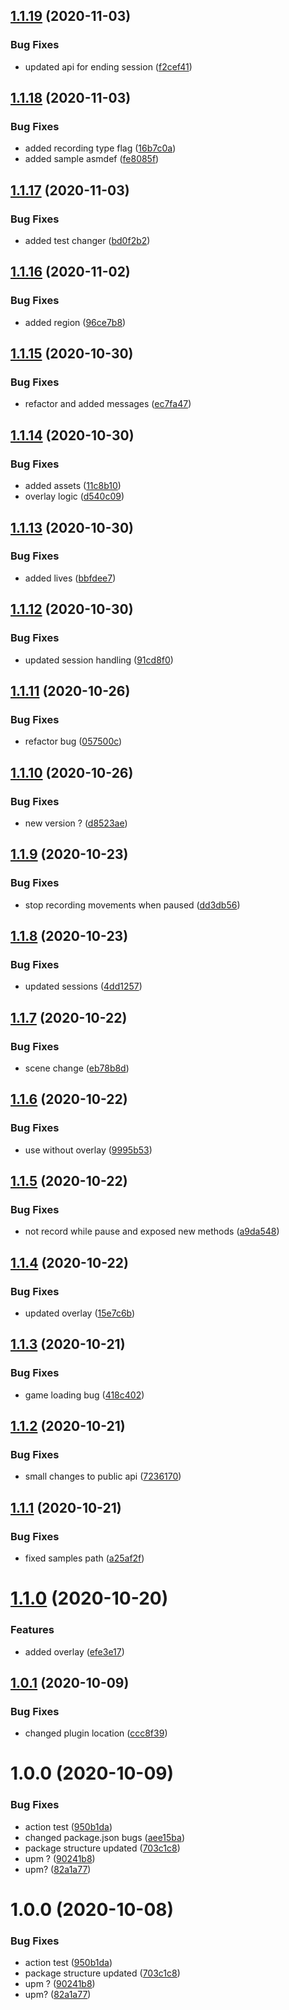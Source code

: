 ## [1.1.19](https://github.com/Evomo/GameHubPlugin/compare/v1.1.18...v1.1.19) (2020-11-03)


### Bug Fixes

* updated api for ending session ([f2cef41](https://github.com/Evomo/GameHubPlugin/commit/f2cef414fb46bafba8b6cf52d4ae38046314ebab))

## [1.1.18](https://github.com/Evomo/GameHubPlugin/compare/v1.1.17...v1.1.18) (2020-11-03)


### Bug Fixes

* added recording type flag ([16b7c0a](https://github.com/Evomo/GameHubPlugin/commit/16b7c0a952396cab7647635dbbed62a7e908ad8d))
* added sample asmdef ([fe8085f](https://github.com/Evomo/GameHubPlugin/commit/fe8085f05862a85487e5455e652708f5b6c474b8))

## [1.1.17](https://github.com/Evomo/GameHubPlugin/compare/v1.1.16...v1.1.17) (2020-11-03)


### Bug Fixes

* added test changer ([bd0f2b2](https://github.com/Evomo/GameHubPlugin/commit/bd0f2b2f8c6d521798b82f394e1e4acc0e878d31))

## [1.1.16](https://github.com/Evomo/GameHubPlugin/compare/v1.1.15...v1.1.16) (2020-11-02)


### Bug Fixes

* added region ([96ce7b8](https://github.com/Evomo/GameHubPlugin/commit/96ce7b8d55ec0cbb7cc8334768086abed09bb2d2))

## [1.1.15](https://github.com/Evomo/GameHubPlugin/compare/v1.1.14...v1.1.15) (2020-10-30)


### Bug Fixes

* refactor and added messages ([ec7fa47](https://github.com/Evomo/GameHubPlugin/commit/ec7fa4734416f35675f2134d678219c199565f4d))

## [1.1.14](https://github.com/Evomo/GameHubPlugin/compare/v1.1.13...v1.1.14) (2020-10-30)


### Bug Fixes

* added assets ([11c8b10](https://github.com/Evomo/GameHubPlugin/commit/11c8b1007e35a028345a1a1d8c63d75647e2fbf9))
* overlay logic ([d540c09](https://github.com/Evomo/GameHubPlugin/commit/d540c0921d5ea4521a38aa3fa0a7378dba852392))

## [1.1.13](https://github.com/Evomo/GameHubPlugin/compare/v1.1.12...v1.1.13) (2020-10-30)


### Bug Fixes

* added lives ([bbfdee7](https://github.com/Evomo/GameHubPlugin/commit/bbfdee7c7bb1a9cbb5f65fc44271aabbd1e5c9fe))

## [1.1.12](https://github.com/Evomo/GameHubPlugin/compare/v1.1.11...v1.1.12) (2020-10-30)


### Bug Fixes

* updated session handling ([91cd8f0](https://github.com/Evomo/GameHubPlugin/commit/91cd8f0819b098d90a26a8f6f990eb27e74a018f))

## [1.1.11](https://github.com/Evomo/GameHubPlugin/compare/v1.1.10...v1.1.11) (2020-10-26)


### Bug Fixes

* refactor bug ([057500c](https://github.com/Evomo/GameHubPlugin/commit/057500c3fc6fba538ef50cf20fe4ef31218b6e03))

## [1.1.10](https://github.com/Evomo/GameHubPlugin/compare/v1.1.9...v1.1.10) (2020-10-26)


### Bug Fixes

* new version ? ([d8523ae](https://github.com/Evomo/GameHubPlugin/commit/d8523aeb7309e6ffc3bb079d41b9e28fcfd677ce))

## [1.1.9](https://github.com/Evomo/GameHubPlugin/compare/v1.1.8...v1.1.9) (2020-10-23)


### Bug Fixes

* stop recording movements when paused ([dd3db56](https://github.com/Evomo/GameHubPlugin/commit/dd3db56770b7be95715163c890f0e322c2f1ee3d))

## [1.1.8](https://github.com/Evomo/GameHubPlugin/compare/v1.1.7...v1.1.8) (2020-10-23)


### Bug Fixes

* updated sessions ([4dd1257](https://github.com/Evomo/GameHubPlugin/commit/4dd12576688ed819e025af06ef1f5f88a62e595e))

## [1.1.7](https://github.com/Evomo/GameHubPlugin/compare/v1.1.6...v1.1.7) (2020-10-22)


### Bug Fixes

* scene change ([eb78b8d](https://github.com/Evomo/GameHubPlugin/commit/eb78b8ddac0444c01375e86499a8601b0fadd357))

## [1.1.6](https://github.com/Evomo/GameHubPlugin/compare/v1.1.5...v1.1.6) (2020-10-22)


### Bug Fixes

* use without overlay ([9995b53](https://github.com/Evomo/GameHubPlugin/commit/9995b536dbbb13a40e7bf426e1225ead2fcdbad3))

## [1.1.5](https://github.com/Evomo/GameHubPlugin/compare/v1.1.4...v1.1.5) (2020-10-22)


### Bug Fixes

* not record while pause and exposed new methods ([a9da548](https://github.com/Evomo/GameHubPlugin/commit/a9da548feb36910b5090109127d39da5c4830b75))

## [1.1.4](https://github.com/Evomo/GameHubPlugin/compare/v1.1.3...v1.1.4) (2020-10-22)


### Bug Fixes

* updated overlay ([15e7c6b](https://github.com/Evomo/GameHubPlugin/commit/15e7c6baf06e1c5a9d6fc80810b4fc84766ecc60))

## [1.1.3](https://github.com/Evomo/GameHubPlugin/compare/v1.1.2...v1.1.3) (2020-10-21)


### Bug Fixes

* game loading bug ([418c402](https://github.com/Evomo/GameHubPlugin/commit/418c4027e088ae4ee3d2ea8fec9c4d03cc9f7532))

## [1.1.2](https://github.com/Evomo/GameHubPlugin/compare/v1.1.1...v1.1.2) (2020-10-21)


### Bug Fixes

* small changes to public api ([7236170](https://github.com/Evomo/GameHubPlugin/commit/7236170c46b6235499150d9c347c22566772430e))

## [1.1.1](https://github.com/Evomo/GameHubPlugin/compare/v1.1.0...v1.1.1) (2020-10-21)


### Bug Fixes

* fixed samples path ([a25af2f](https://github.com/Evomo/GameHubPlugin/commit/a25af2f407c3cbf8401a4eed16a53f5d26259400))

# [1.1.0](https://github.com/Evomo/GameHubPlugin/compare/v1.0.1...v1.1.0) (2020-10-20)


### Features

* added overlay ([efe3e17](https://github.com/Evomo/GameHubPlugin/commit/efe3e174fc9e560ff84a8b741d8650d133dd1c06))

## [1.0.1](https://github.com/Evomo/GameHubPlugin/compare/v1.0.0...v1.0.1) (2020-10-09)


### Bug Fixes

* changed plugin location ([ccc8f39](https://github.com/Evomo/GameHubPlugin/commit/ccc8f39883da474c85742407e38f4e693eb34318))

# 1.0.0 (2020-10-09)


### Bug Fixes

* action test ([950b1da](https://github.com/Evomo/GameHubPlugin/commit/950b1daa43f4c61849e0635af8d711f531642a21))
* changed package.json bugs ([aee15ba](https://github.com/Evomo/GameHubPlugin/commit/aee15ba29a77d6892a119c1857ac0f820e2561a5))
* package structure updated ([703c1c8](https://github.com/Evomo/GameHubPlugin/commit/703c1c8fbd2bad2beb0574f8101258f14f286bfc))
* upm ? ([90241b8](https://github.com/Evomo/GameHubPlugin/commit/90241b8992c0484cff6d31cc8b046ea8976cabbb))
* upm? ([82a1a77](https://github.com/Evomo/GameHubPlugin/commit/82a1a7718e02d707cbe0774fb631631f9949b9ee))

# 1.0.0 (2020-10-08)


### Bug Fixes

* action test ([950b1da](https://github.com/Evomo/GameHubPlugin/commit/950b1daa43f4c61849e0635af8d711f531642a21))
* package structure updated ([703c1c8](https://github.com/Evomo/GameHubPlugin/commit/703c1c8fbd2bad2beb0574f8101258f14f286bfc))
* upm ? ([90241b8](https://github.com/Evomo/GameHubPlugin/commit/90241b8992c0484cff6d31cc8b046ea8976cabbb))
* upm? ([82a1a77](https://github.com/Evomo/GameHubPlugin/commit/82a1a7718e02d707cbe0774fb631631f9949b9ee))
